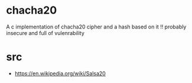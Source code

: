 # chacha20
A c implementation of chacha20 cipher and a hash based on it
!! probably insecure and full of vulenrability


# src
- https://en.wikipedia.org/wiki/Salsa20